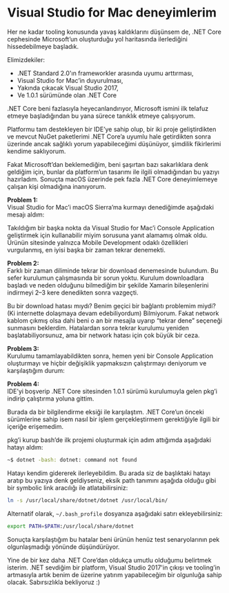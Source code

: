 # Visual Studio for Mac deneyimlerim

Her ne kadar tooling konusunda yavaş kaldıklarını düşünsem de, .NET Core cephesinde Microsoft’un oluşturduğu yol haritasında ilerlediğini hissedebilmeye başladık.

Elimizdekiler:

*   .NET Standard 2.0'ın frameworkler arasında uyumu arttırması,
*   Visual Studio for Mac’in duyurulması,
*   Yakında çıkacak Visual Studio 2017,
*   Ve 1.0.1 sürümünde olan .NET Core

.NET Core beni fazlasıyla heyecanlandırıyor, Microsoft ismini ilk telafuz etmeye başladığından bu yana sürece tanıklık etmeye çalışıyorum.

Platformu tam destekleyen bir IDE’ye sahip olup, bir iki proje geliştirdikten ve mevcut NuGet paketlerimi .NET Core’a uyumlu hale getirdikten sonra üzerinde ancak sağlıklı yorum yapabileceğimi düşünüyor, şimdilik fikirlerimi kendime saklıyorum.

Fakat Microsoft’dan beklemediğim, beni şaşırtan bazı sakarlıklara denk geldiğim için, bunlar da platform’un tasarımı ile ilgili olmadığından bu yazıyı hazırladım. Sonuçta macOS üzerinde pek fazla .NET Core deneyimlemeye çalışan kişi olmadığına inanıyorum.

**Problem 1:**  
Visual Studio for Mac’i macOS Sierra’ma kurmayı denediğimde aşağıdaki mesajı aldım:

Takıldığım bir başka nokta da Visual Studio for Mac’i Console Application geliştirmek için kullanabilir miyim sorusuna yanıt alamamış olmak oldu. Ürünün sitesinde yalnızca Mobile Development odaklı özellikleri vurgulanmış, en iyisi başka bir zaman tekrar denemekti.

**Problem 2:**  
Farklı bir zaman diliminde tekrar bir download denemesinde bulundum. Bu sefer kurulumun çalışmasında bir sorun yoktu. Kurulum downloadlara başladı ve neden olduğunu bilmediğim bir şekilde Xamarin bileşenlerini indirmeyi 2–3 kere denedikten sonra vazgeçti.

Bu bir download hatası mıydı? Benim geçici bir bağlantı problemim miydi? (Ki internette dolaşmaya devam edebiliyordum) Bilmiyorum. Fakat network kablom çıkmış olsa dahi beni o an bir mesajla uyarıp “tekrar dene” seçeneği sunmasını beklerdim. Hatalardan sonra tekrar kurulumu yeniden başlatabiliyorsunuz, ama bir network hatası için çok büyük bir ceza.

**Problem 3:**  
Kurulumu tamamlayabildikten sonra, hemen yeni bir Console Application oluşturmayı ve hiçbir değişiklik yapmaksızın çalıştırmayı deniyorum ve karşılaştığım durum:

**Problem 4:**  
IDE’yi boşverip .NET Core sitesinden 1.0.1 sürümü kurulumuyla gelen pkg’i indirip çalıştırma yoluna gittim.

Burada da bir bilgilendirme eksiği ile karşılaştım. .NET Core’un önceki sürümlerine sahip isem nasıl bir işlem gerçekleştirmem gerektiğiyle ilgili bir içeriğe erişemedim.

pkg’i kurup bash’de ilk projemi oluşturmak için adım attığımda aşağıdaki hatayı aldım:

```sh
~$ dotnet -bash: dotnet: command not found
```

Hatayı kendim gidererek ilerleyebildim. Bu arada siz de başlıktaki hatayı aratıp bu yazıya denk geldiyseniz, eksik path tanımını aşağıda olduğu gibi bir symbolic link aracılığı ile atlatabilirsiniz:

```sh
ln -s /usr/local/share/dotnet/dotnet /usr/local/bin/
```

Alternatif olarak, `~/.bash_profile` dosyanıza aşağıdaki satırı ekleyebilirsiniz:

```sh
export PATH=$PATH:/usr/local/share/dotnet
```

Sonuçta karşılaştığım bu hatalar beni ürünün henüz test senaryolarının pek olgunlaşmadığı yönünde düşündürüyor.

Yine de bir kez daha .NET Core’dan oldukça umutlu olduğumu belirtmek isterim. .NET sevdiğim bir platform, Visual Studio 2017'in çıkışı ve tooling’in artmasıyla artık benim de üzerine yatırım yapabileceğim bir olgunluğa sahip olacak. Sabırsızlıkla bekliyoruz :)
